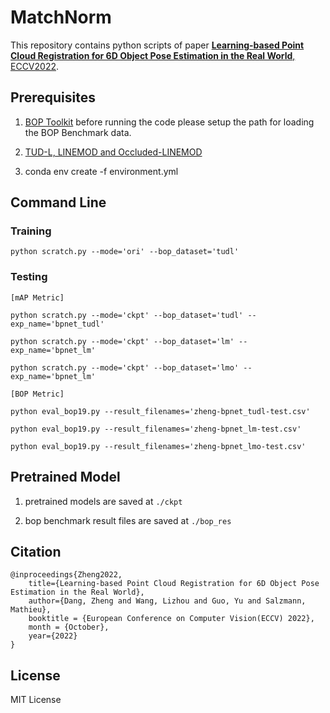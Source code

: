 # MatchNorm

This repository contains python scripts of paper [**Learning-based Point Cloud Registration for 6D Object Pose Estimation in the Real World**, ECCV2022](https://arxiv.org/pdf/2203.15309.pdf).

## Prerequisites

1. [BOP Toolkit](https://github.com/thodan/bop_toolkit) before running the code please setup the path for loading the BOP Benchmark data.

2. [TUD-L, LINEMOD and Occluded-LINEMOD](https://bop.felk.cvut.cz/datasets/)

3. conda env create -f environment.yml

## Command Line

### Training
    python scratch.py --mode='ori' --bop_dataset='tudl'

### Testing

    [mAP Metric]

    python scratch.py --mode='ckpt' --bop_dataset='tudl' --exp_name='bpnet_tudl'

    python scratch.py --mode='ckpt' --bop_dataset='lm' --exp_name='bpnet_lm'

    python scratch.py --mode='ckpt' --bop_dataset='lmo' --exp_name='bpnet_lm'

    [BOP Metric]

    python eval_bop19.py --result_filenames='zheng-bpnet_tudl-test.csv'
    
    python eval_bop19.py --result_filenames='zheng-bpnet_lm-test.csv'

    python eval_bop19.py --result_filenames='zheng-bpnet_lmo-test.csv'

    
## Pretrained Model

1. pretrained models are saved at `./ckpt`

2. bop benchmark result files are saved at `./bop_res`

## Citation

    @inproceedings{Zheng2022,
        title={Learning-based Point Cloud Registration for 6D Object Pose Estimation in the Real World},
        author={Dang, Zheng and Wang, Lizhou and Guo, Yu and Salzmann, Mathieu},
        booktitle = {European Conference on Computer Vision(ECCV) 2022},
        month = {October},
        year={2022}
    }

## License
MIT License